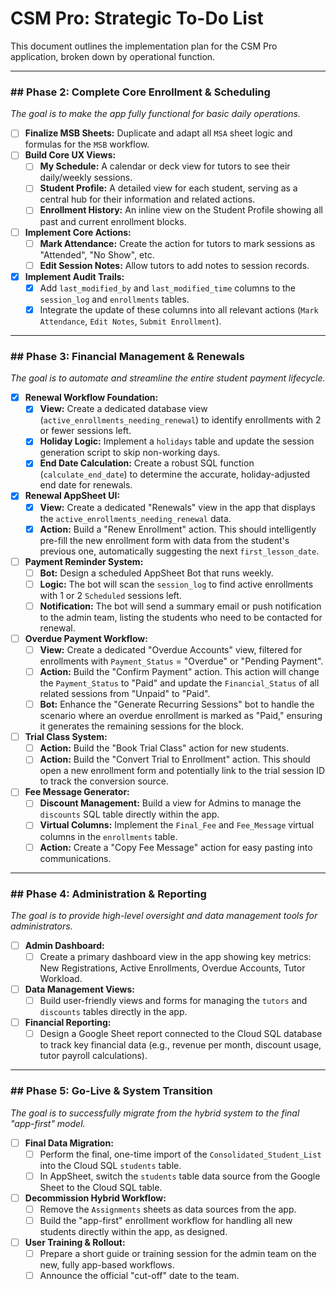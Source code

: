 # CSM Pro: Strategic To-Do List

This document outlines the implementation plan for the CSM Pro application, broken down by operational function.

---
### ## Phase 2: Complete Core Enrollment & Scheduling

*The goal is to make the app fully functional for basic daily operations.*

-   [ ] **Finalize MSB Sheets:** Duplicate and adapt all `MSA` sheet logic and formulas for the `MSB` workflow.
-   [ ] **Build Core UX Views:**
    -   [ ] **My Schedule:** A calendar or deck view for tutors to see their daily/weekly sessions.
    -   [ ] **Student Profile:** A detailed view for each student, serving as a central hub for their information and related actions.
    -   [ ] **Enrollment History:** An inline view on the Student Profile showing all past and current enrollment blocks.
-   [ ] **Implement Core Actions:**
    -   [ ] **Mark Attendance:** Create the action for tutors to mark sessions as "Attended", "No Show", etc.
    -   [ ] **Edit Session Notes:** Allow tutors to add notes to session records.
-   [x] **Implement Audit Trails:**
    -   [x] Add `last_modified_by` and `last_modified_time` columns to the `session_log` and `enrollments` tables.
    -   [x] Integrate the update of these columns into all relevant actions (`Mark Attendance`, `Edit Notes`, `Submit Enrollment`).

---
### ## Phase 3: Financial Management & Renewals

*The goal is to automate and streamline the entire student payment lifecycle.*

-   [x] **Renewal Workflow Foundation:**
    -   [x] **View:** Create a dedicated database view (`active_enrollments_needing_renewal`) to identify enrollments with 2 or fewer sessions left.
    -   [x] **Holiday Logic:** Implement a `holidays` table and update the session generation script to skip non-working days.
    -   [x] **End Date Calculation:** Create a robust SQL function (`calculate_end_date`) to determine the accurate, holiday-adjusted end date for renewals.
-   [X] **Renewal AppSheet UI:**
    -   [X] **View:** Create a dedicated "Renewals" view in the app that displays the `active_enrollments_needing_renewal` data.
    -   [X] **Action:** Build a "Renew Enrollment" action. This should intelligently pre-fill the new enrollment form with data from the student's previous one, automatically suggesting the next `first_lesson_date`.
-   [ ] **Payment Reminder System:**
    -   [ ] **Bot:** Design a scheduled AppSheet Bot that runs weekly.
    -   [ ] **Logic:** The bot will scan the `session_log` to find active enrollments with 1 or 2 `Scheduled` sessions left.
    -   [ ] **Notification:** The bot will send a summary email or push notification to the admin team, listing the students who need to be contacted for renewal.
-   [ ] **Overdue Payment Workflow:**
    -   [ ] **View:** Create a dedicated "Overdue Accounts" view, filtered for enrollments with `Payment_Status` = "Overdue" or "Pending Payment".
    -   [ ] **Action:** Build the "Confirm Payment" action. This action will change the `Payment_Status` to "Paid" and update the `Financial_Status` of all related sessions from "Unpaid" to "Paid".
    -   [ ] **Bot:** Enhance the "Generate Recurring Sessions" bot to handle the scenario where an overdue enrollment is marked as "Paid," ensuring it generates the remaining sessions for the block.
-   [ ] **Trial Class System:**
    -   [ ] **Action:** Build the "Book Trial Class" action for new students.
    -   [ ] **Action:** Build the "Convert Trial to Enrollment" action. This should open a new enrollment form and potentially link to the trial session ID to track the conversion source.
-   [ ] **Fee Message Generator:**
    -   [ ] **Discount Management:** Build a view for Admins to manage the `discounts` SQL table directly within the app.
    -   [ ] **Virtual Columns:** Implement the `Final_Fee` and `Fee_Message` virtual columns in the `enrollments` table.
    -   [ ] **Action:** Create a "Copy Fee Message" action for easy pasting into communications.

---
### ## Phase 4: Administration & Reporting

*The goal is to provide high-level oversight and data management tools for administrators.*

-   [ ] **Admin Dashboard:**
    -   [ ] Create a primary dashboard view in the app showing key metrics: New Registrations, Active Enrollments, Overdue Accounts, Tutor Workload.
-   [ ] **Data Management Views:**
    -   [ ] Build user-friendly views and forms for managing the `tutors` and `discounts` tables directly in the app.
-   [ ] **Financial Reporting:**
    -   [ ] Design a Google Sheet report connected to the Cloud SQL database to track key financial data (e.g., revenue per month, discount usage, tutor payroll calculations).

---
### ## Phase 5: Go-Live & System Transition

*The goal is to successfully migrate from the hybrid system to the final "app-first" model.*

-   [ ] **Final Data Migration:**
    -   [ ] Perform the final, one-time import of the `Consolidated_Student_List` into the Cloud SQL `students` table.
    -   [ ] In AppSheet, switch the `students` table data source from the Google Sheet to the Cloud SQL table.
-   [ ] **Decommission Hybrid Workflow:**
    -   [ ] Remove the `Assignments` sheets as data sources from the app.
    -   [ ] Build the "app-first" enrollment workflow for handling all new students directly within the app, as designed.
-   [ ] **User Training & Rollout:**
    -   [ ] Prepare a short guide or training session for the admin team on the new, fully app-based workflows.
    -   [ ] Announce the official "cut-off" date to the team.